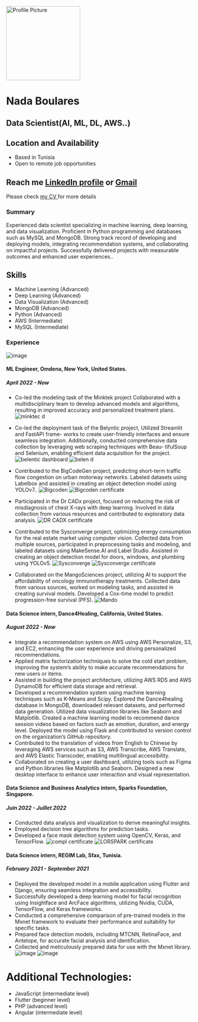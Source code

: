 <img src="nada_boulares.png" alt="Profile Picture" width="200"/>

# Nada Boulares

## Data Scientist(AI, ML, DL, AWS..)
## Location and Availability

- Based in Tunisia
- Open to remote job opportunities
## Reach me [LinkedIn profile](https://www.linkedin.com/in/nada-boulares-83129214b/)  or [Gmail](mailto:nada.boulaares@gmail.com)
Please check [ my CV ](https://drive.google.com/file/d/1FlP3CBy2voSZ_SENq55foEYFDgHEkcMH/view?usp=sharing) for more details

### Summary
Experienced data scientist specializing in machine learning, deep learning,
and data visualization. Proficient in Python programming and databases
such as MySQL and MongoDB. Strong track record of developing and
deploying models, integrating recommendation systems, and collaborating
on impactful projects. Successfully delivered projects with measurable
outcomes and enhanced user experiences..
## Skills

- Machine Learning (Advanced)
- Deep Learning (Advanced)
- Data Visualization (Advanced)
- MongoDB (Advanced)
- Python (Advanced)
- AWS (Intermediate)
- MySQL (Intermediate)

### Experience
![image](omlor.png)
#### ML Engineer, Omdena, New York, United States.
##### April 2022 - Now
- Co-led the modeling task of the Minktek project Collaborated with a multidisciplinary
team to develop advanced models and algorithms, resulting in improved accuracy and
personalized treatment plans.
![minktec d](minktek.png)
- Co-led the deployment task of the Belyntic project, Utilized Streamlit and FastAPI frame-
works to create user-friendly interfaces and ensure seamless integration. Additionally,
conducted comprehensive data collection by leveraging web scraping techniques with Beau-
tifulSoup and Selenium, enabling efficient data acquisition for the project.
![belentic dashboard](BELENTIC.png)
![belen d](belyntic.png)

- Contributed to the BigCodeGen project, predicting short-term traffic flow congestion on
urban motorway networks. Labeled datasets using Labelbox and assisted in creating an
object detection model using YOLOv7..
 ![Bigcoden](b.png)
 ![Bigcoden certificate](bigcoden.png)
- Participated in the Dr CADx project, focused on reducing the risk of misdiagnosis of chest X-rays with deep learning. Involved in data collection from various resources and contributed to exploratory data analysis.
![DR CADX certificate](drcadx.png)
- Contributed to the Sysconverge project, optimizing energy consumption for the real estate
market using computer vision. Collected data from multiple sources, participated in
preprocessing tasks and modeling, and labeled datasets using MakeSense.AI and Label
Studio. Assisted in creating an object detection model for doors, windows, and plumbing
using YOLOv5.
 ![Sysconverge](s.png)
![Sysconverge certificate](sysconverge.png)
- Collaborated on the MangoSciences project, utilizing AI to support the affordability of
oncology immunotherapy treatments. Collected data from various sources, worked on
modeling tasks, and assisted in creating survival models. Developed a Cox-time model to
predict progression-free survival (PFS).
![Mando](m.png)
#### Data Science intern, Dance4Healing, California, United States.
##### August 2022 - Now
- Integrate a recommendation system on AWS using AWS Personalize, S3, and EC2, enhancing
the user experience and driving personalized recommendations.
- Applied matrix factorization techniques to solve the cold start problem, improving the
system’s ability to make accurate recommendations for new users or items.
- Assisted in building the project architecture, utilizing AWS RDS and AWS DynamoDB for
efficient data storage and retrieval.
- Developed a recommendation system using machine learning techniques such as K-Means
and Scipy. Explored the Dance4healing database in MongoDB, downloaded relevant
datasets, and performed data generation. Utilized data visualization libraries like Seaborn
and Matplotlib. Created a machine learning model to recommend dance session videos
based on factors such as emotion, duration, and energy level. Deployed the model using
Flask and contributed to version control on the organization’s GitHub repository.
- Contributed to the translation of videos from English to Chinese by leveraging AWS services
such as S3, AWS Transcribe, AWS Translate, and AWS Elastic Transcoder, enabling
multilingual accessibility.
- Collaborated on creating a user dashboard, utilizing tools such as Figma and Python
libraries like Matplotlib and Seaborn. Designed a new desktop interface to enhance user
interaction and visual representation.



#### Data Science and Business Analytics intern, Sparks Foundation, Singapore.
##### Juin 2022 - Juillet 2022
- Conducted data analysis and visualization to derive meaningful insights.
- Employed decision tree algorithms for prediction tasks.
- Developed a face mask detection system using OpenCV, Keras, and TensorFlow.
![compl certificate](sparks.png)
![LORSPARK certificate](lors.png)

#### Data Science intern, REGIM Lab, Sfax, Tunisia.
##### February 2021 - September 2021
- Deployed the developed model in a mobile application using Flutter and Django, ensuring
seamless integration and accessibility.
- Successfully developed a deep learning model for facial recognition using Insightface and
ArcFace algorithms, utilizing Nvidia, CUDA, TensorFlow, and Keras frameworks.
- Conducted a comprehensive comparison of pre-trained models in the Mxnet framework to
evaluate their performance and suitability for specific tasks.
- Prepared face detection models, including MTCNN, RetinaFace, and Antelope, for accurate
facial analysis and identification.
- Collected and meticulously prepared data for use with the Mxnet library.
![image](bio1.png)
![image](bio2.png)

# Additional Technologies:
- JavaScript (intermediate level)
- Flutter (beginner level)
- PHP (advanced level)
- Angular (intermediate level)
